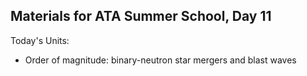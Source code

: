 ## Materials for ATA Summer School, Day 11

Today's Units:

* Order of magnitude: binary-neutron star mergers and blast waves

